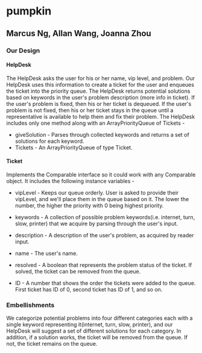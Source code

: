 # pumpkin
## Marcus Ng, Allan Wang, Joanna Zhou

### Our Design

#### HelpDesk
The HelpDesk asks the user for his or her name, vip level, and problem. Our HelpDesk uses this information to create a ticket for the user and enqueues the ticket into the priority queue. The HelpDesk returns potential solutions based on keywords in the user's problem description (more info in ticket). If the user's problem is fixed, then his or her ticket is dequeued. If the user's problem is not fixed, then his or her ticket stays in the queue until a representative is available to help them and fix their problem. The HelpDesk includes only one method along with an ArrayPriorityQueue of Tickets -
* giveSolution - Parses through collected keywords and returns a set of solutions for each keyword.
* Tickets - An ArrayPriorityQueue of type Ticket.

#### Ticket
Implements the Comparable interface so it could work with any Comparable object. It includes the following instance variables -

* vipLevel - Keeps our queue orderly. User is asked to provide their vipLevel, and we'll place them in the queue based on it. The lower the number, the higher the priority with 0 being highest priority.

* keywords - A collection of possible problem keywords(i.e. internet, turn, slow, printer) that we acquire by parsing through the user's input.

* description - A description of the user's problem, as acquired by reader input.

* name - The user's name.

* resolved - A boolean that represents the problem status of the ticket. If solved, the ticket can be removed from the queue.

* ID - A number that shows the order the tickets were added to the queue. First ticket has ID of 0, second ticket has ID of 1, and so on.

### Embellishments

We categorize potential problems into four different categories each with a single keyword representing it(internet, turn, slow, printer), and our HelpDesk will suggest a set of different solutions for each category. In addition, if a solution works, the ticket will be removed from the queue. If not, the ticket remains on the queue. 
